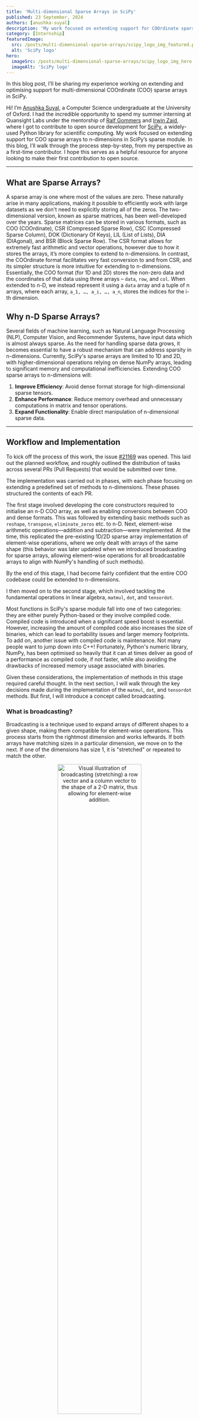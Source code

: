 ```yaml
---
title: 'Multi-dimensional Sparse Arrays in SciPy'
published: 23 September, 2024
authors: [anushka-suyal]
description: 'My work focused on extending support for COOrdinate sparse arrays in SciPy to n-dimensions.'
category: [Internship]
featuredImage:
  src: /posts/multi-dimensional-sparse-arrays/scipy_logo_img_featured.png
  alt: 'SciPy logo'
hero:
  imageSrc: /posts/multi-dimensional-sparse-arrays/scipy_logo_img_hero.png
  imageAlt: 'SciPy logo'
---
```


In this blog post, I’ll be sharing my experience working on extending and optimising support for multi-dimensional COOrdinate (COO) sparse arrays in SciPy.

Hi! I’m [Anushka Suyal](https://github.com/anushkasuyal), a Computer Science undergraduate at the University of Oxford.
I had the incredible opportunity to spend my summer interning at Quansight Labs under the mentorship of [Ralf Gommers](https://github.com/rgommers) and [Irwin Zaid](https://github.com/izaid), where I got to contribute to open source development for [SciPy](https://github.com/scipy/scipy), a widely-used Python library for scientific computing.
My work focused on extending support for COO sparse arrays to n-dimensions in SciPy’s sparse module. In this blog, I’ll walk through the process step-by-step, from my perspective as a first-time contributor. I hope this serves as a helpful resource for anyone looking to make their first contribution to open source.

---

## What are Sparse Arrays?

A sparse array is one where most of the values are zero. These naturally arise in many applications, making it possible to efficiently work with large datasets as we don't need to explicitly storing all of the zeros.
The two-dimensional version, known as sparse matrices, has been well-developed over the years. Sparse matrices can be stored in various formats, such as COO (COOrdinate), CSR (Compressed Sparse Row), CSC (Compressed Sparse Column), DOK (Dictionary Of Keys), LIL (List of Lists), DIA (DIAgonal), and BSR (Block Sparse Row).
The CSR format allows for extremely fast arithmetic and vector operations, however due to how it stores the arrays, it’s more complex to extend to n-dimensions. In contrast, the COOrdinate format facilitates very fast conversion to and from CSR, and its simpler structure is more intuitive for extending to n-dimensions. Essentially, the COO format (for 1D and 2D) stores the non-zero data and the coordinates of that data using three arrays – `data`, `row`, and `col`. When extended to n-D, we instead represent it using a `data` array and a tuple of n arrays, where each array, `a_1, …, a_i, …, a_n`, stores the indices for the i-th dimension.

## Why n-D Sparse Arrays?

Several fields of machine learning, such as Natural Language Processing (NLP), Computer Vision, and Recommender Systems, have input data which is almost always sparse. As the need for handling sparse data grows, it becomes essential to have a robust mechanism that can address sparsity in n-dimensions.
Currently, SciPy's sparse arrays are limited to 1D and 2D, with higher-dimensional operations relying on dense NumPy arrays, leading to significant memory and computational inefficiencies. Extending COO sparse arrays to n-dimensions will:

1. **Improve Efficiency**: Avoid dense format storage for high-dimensional sparse tensors.
2. **Enhance Performance**: Reduce memory overhead and unnecessary computations in matrix and tensor operations.
3. **Expand Functionality**: Enable direct manipulation of n-dimensional sparse data.

---

## Workflow and Implementation

To kick off the process of this work, the issue [#21169](https://github.com/scipy/scipy/issues/21169) was opened.
This laid out the planned workflow, and roughly outlined the distribution of tasks across several PRs (Pull Requests) that would be submitted over time.

The implementation was carried out in phases, with each phase focusing on extending a predefined set of methods to n-dimensions. These phases structured the contents of each PR.

The first stage involved developing the core constructors required to initialise an n-D COO array, as well as enabling conversions between COO and dense formats. This was followed by extending basic methods such as `reshape`, `transpose`, `eliminate_zeros` etc. to n-D. Next, element-wise arithmetic operations—addition and subtraction—were implemented. At the time, this replicated the pre-existing 1D/2D sparse array implementation of element-wise operations, where we only dealt with arrays of the same shape (this behavior was later updated when we introduced broadcasting for sparse arrays, allowing element-wise operations for all broadcastable arrays to align with NumPy's handling of such methods).

By the end of this stage, I had become fairly confident that the entire COO codebase could be extended to n-dimensions.

I then moved on to the second stage, which involved tackling the fundamental operations in linear algebra, `matmul`, `dot`, and `tensordot`.

Most functions in SciPy's sparse module fall into one of two categories: they are either purely Python-based or they involve compiled code. Compiled code is introduced when a significant speed boost is essential. However, increasing the amount of compiled code also increases the size of binaries, which can lead to portability issues and larger memory footprints. To add on, another issue with compiled code is maintenance. Not many people want to jump down into C++! Fortunately, Python's numeric library, NumPy, has been optimised so heavily that it can at times deliver as good of a performance as compiled code, if not faster, while also avoiding the drawbacks of increased memory usage associated with binaries.

Given these considerations, the implementation of methods in this stage required careful thought. In the next section, I will walk through the key decisions made during the implementation of the `matmul`, `dot`, and `tensordot` methods. But first, I will introduce a concept called broadcasting.

### What is broadcasting?

Broadcasting is a technique used to expand arrays of different shapes to a given shape, making them compatible for element-wise operations. This process starts from the rightmost dimension and works leftwards. If both arrays have matching sizes in a particular dimension, we move on to the next. If one of the dimensions has size 1, it is "stretched" or repeated to match the other.

<p align="center">
  <img
    alt="Visual illustration of broadcasting (stretching) a row vector and a column vector to the shape of a 2-D matrix, thus allowing for element-wise addition."
    src="/posts/multi-dimensional-sparse-arrays/broadcasting.png"
    width="67%"
  />
</p>
<i align="center">
  Source: <a href="https://numpy.org/doc/stable/user/basics.broadcasting.html">NumPy Documentation</a>
</i>

NumPy provides a method `broadcast_to`, which allows a dense array to be broadcast to a specific shape.

The first task in this phase was to implement a method that replicates this behavior for COO arrays. However, it’s important to note that while NumPy generates a "view" of the original array, the method we introduced instantiated a new `coo_array` object whose `data` and `coords` attributes were generated by tiling and repeating the original array's `data` and `coords`.
This distinction is important because creating a view, as in NumPy, avoids duplicating data in memory, which is especially relevant when dealing with large arrays. In contrast, creating a new object (as we do here) involves copying the data, which can be more memory- and computation-intensive. For more details on copies and views in NumPy, see [this documentation](https://numpy.org/doc/stable/user/basics.copies.html).

### `matmul`

When multiplying matrices `A` and `B`, we require that the **number of columns of A == number of rows of B**, i.e. `A` has shape `(m,n)` and `B` has shape `(n,p)`. But what about multiplying arrays which have more than two dimensions? In this case, we broadcast both arrays over the leading dimensions (those before the last two). The last two dimensions are treated as matrices and must satisfy the matrix multiplication rule, while the remaining dimensions are broadcasted as needed.

If `A` has shape `(..., m, n)` and `B` has shape `(..., n, p)`, the result will have shape `(..., m, p)` after performing matrix multiplication on the last two dimensions of `A` and `B`.
If the leading dimensions are not the same, broadcasting applies to make them compatible by expanding dimensions where necessary according to certain rules (see more on [broadcasting](https://numpy.org/doc/stable/user/basics.broadcasting.html)).

Example:

Let `A` have shape `(4, 5, 1, 3, 6)` and `B` have shape `(1, 9, 6, 7)`. The product's shape will end in `(3, 7)` (as `(m,n) × (n, k) -> (m, k)`). We then compare the leading dimensions of `A` and `B`, `(4, 5, 1)` and `(1, 9)` and expand the dimensions such that both arrays have the same leading dimensions: `(4, 5, 9)`. Now, we can broadcast `A` from shape `(4, 5, 1, 3, 6)` to `(4, 5, 9, 3, 6)`, and `B` from shape `(1, 9, 6, 7)` to `(4, 5, 9, 6, 7)`.

Developing functionality for `matmul` involved considering two cases:

1. **Multiplication of a sparse array by a sparse array** -
   In this case, we first broadcast both arrays, then convert them to block-diagonal form in COO format (using helper function `_block_diag`). Afterward, we convert the 2D block-diagonal arrays into CSR format and use `csr_matmat` for efficient 2D sparse-sparse matrix multiplication, and convert the 2-D block diagonal product to an n-D COO array (using `_extract_block_diag`) to obtain the final result.

   The process may be better understood through the following code:

   ```python
   # Determine the new shape to broadcast A and B
   broadcast_shape = np.broadcast_shapes(shape_A[:-2], shape_B[:-2])
   new_shape_A = broadcast_shape + shape_A[-2:]
   new_shape_B = broadcast_shape + shape_B[-2:]

   A_broadcasted = A.broadcast_to(new_shape_A)
   B_broadcasted = B.broadcast_to(new_shape_B)

   # Convert n-D COO arrays to 2-D block diagonal arrays
   A_block_diag = _block_diag(A_broadcasted)
   B_block_diag = _block_diag(B_broadcasted)

   # Use csr_matmat to perform sparse matrix multiplication
   C_block_diag = (A_block_diag @ B_block_diag).tocoo() # calls 2-D COO matmul, which routes via CSR

   product_shape = broadcast_shape + (A.shape[-2], B.shape[-1])

   # Convert the 2-D block diagonal array back to n-D
   C = _extract_block_diag(C_block_diag, shape=product_shape)

   return C
   ```

2. **Multiplication of a sparse array by a dense array** -
   First, we broadcast `A` and `B`, then we call a C++ function `coo_matmat_dense_nd` which performs n-D sparse-dense multiplication (this is the n-D extension of the 2-D function `coo_matmat_dense` which I added in [PR #21240](https://github.com/scipy/scipy/pull/21240)).

   Without diving too deep into the C++ logic, I want to introduce the concept of strides with the following code snippet:

   ```cpp
   std::vector<npy_int64> strides(n_dim);
   strides[n_dim - 1] = 1;
   for (npy_int64 i = n_dim - 2; i >= 0; --i) {
        strides[i] = strides[i + 1] * shape[i + 1];
   }
   ```

   This code creates an array `strides`, which stores the step size needed to move from one element to the next along a particular axis in a multi-dimensional array. Here, `shape` is a tuple of dimension sizes of the array.

   There are two common approaches for storing matrices/arrays in memory, namely **column-major** and **row-major** ordering.
   C and C++ use row-major ordering, meaning elements of a row are stored contiguously in memory. This ordering determines how strides are defined for traversing the array.

<p align="center">
  <img
    alt="Visual representation of row-major and column-major ordering."
    src="/posts/multi-dimensional-sparse-arrays/row_and_column_major_order.png"
    width="67%"
  />
</p>
<i align="center">
  Source: <a href="https://commons.wikimedia.org/wiki/File:Row_and_column_major_order.svg">Wikipedia Commons, authored by CMG Lee</a>
</i>

### `dot`/`tensordot`

- **Dot**

  1.  **Dot of a sparse array with a sparse array** -
      To compute the dot product of two n-D COO arrays `A` and `B`, we map them to 2-D COO arrays using `np.ravel_multi_index`, convert these arrays to CSR format, and then use `csr_matmat`. This yields a 2-D result, which is then mapped back to an n-D COO array using `np.unravel_index` to obtain the final n-D output.
      This approach was inspired by [Dan Schult's](https://github.com/dschult) [proof-of-concept](https://gist.github.com/dschult/6b65bd18cd425d07b1a659eb7f67bc58), and was also discussed in [#21169 (comment)](https://github.com/scipy/scipy/issues/21169#issuecomment-2243394297).

  2.  **Dot of a sparse array with a dense array** -
      This implementation involves reshaping `A` and `B` and then using `matmul`.

      For example:
      For `A` of shape `(2,3,4,5)` and `B` of shape `(6,7,5,9)` (where `A.shape[-1] == B.shape[-2]`), `A.dot(B)` will have shape `(2,3,4,6,7,9)`.
      But reshaping `A` to `(2,3,4,1,1,1)` and `B` to `(1,1,1,6,7,9)` and multiplying the reshaped arrays after broadcasting, we obtain a product of shape `(2,3,4,6,7,9)`, which matches the dot product of the original arrays.

      Routing `dot` via `matmul` here had a significant advantage - it avoided the need to introduce new compiled code to handle the sparse-dense case.

- **Tensordot**

  1.  **Tensordot of a sparse array with a sparse array** -
      This implementation is similar to that of `dot`, except that `tensordot` also takes an `axes` argument, which requires extra handling.
      While mapping to 2D for `dot`, the first dimension consisted of the coordinates obtained from mapping all non-reduced axes to 1D, and the second dimension consisted of the coordinates corresponding to the reduced axis (the rightmost one).
      In `tensordot` however, since multiple axes can be reduced, we separately raveled the coordinates for non-reduced and reduced axes to form the 2-D array. The steps for `dot` then followed.

  2.  **Tensordot of a sparse array with a dense array** -
      This implementation is also similar to `dot`'s, but involves some additional processing.
      Unlike `dot`, where the last dimension is always the reduced one, `tensordot` can take a tuple of `axes` to be reduced. Thus, we cannot directly use `dot`. Instead, we accumulate all reduced axes into one dimension and make this the trailing (rightmost) dimension. The approach taken for this involved transposing the array with a permutation based on the `axes` argument, so that all the reduced axes became the trailing axes of the transposed array. This was followed by a reshape, where the non-reduced axes remained as they were, but the reduced ones were contracted into a single dimension with a size equal to the product of the dimension sizes of the reduced axes.

      This was definitely one of my favourite ideas that I came up with and worked around - the transposing and permuting involved lots of experimentation with NumPy arrays, until it all fell into place!

This concluded the work for the second PR. Moving on to the third stage, I focused on implementing element-wise operations such as `multiply`, `divide`, `minimum`, `maximum`, all boolean comparators (`==`, `!=`, `>`, `<`, `>=`, `<=`) etc. The pre-existing behaviour of these was based on a straightforward logic - two arrays could only undergo element-wise operations if they had the same shape. Most of these operations converted the input arrays to CSR/CSC format before further computation. However, at that time, 2-D CSR broadcasting didn't exist, and the need for this to eventually be introduced went all the way back to [this issue](https://github.com/scipy/scipy/issues/2128) from 2013. The goal was to ensure that the behaviour of methods in SciPy sparse replicated that of the corresponding NumPy methods.

The work for this PR, therefore, started off by opening a PR to [add CSR broadcasting](https://github.com/scipy/scipy/pull/21412). This followed by making a number of tweaks to the pre-existing CSR/CSC methods, which included removing outdated tests which no longer raised an error, now that 1D and 2D CSR arrays could be multiplied without resulting in a `ValueError`, provided they were broadcastable. Ensuring that CSR arrays could broadcast before making changes to the COO codebase was essential for maintaining consistency in behaviour across all sparse array formats.

Since COO broadcasting had already been implemented in the second PR, extending most element-wise operations to n-D followed a standard procedure. This involved broadcasting the input arrays, reshaping them to 2-D, routing via CSR, and then reshaping the output back. This update also necessitated modifying the definitions of addition and subtraction to incorporate broadcasting. This led to a change in the definition of densification for COO arrays (performed by the constructor `toarray()`, one of the first methods defined).

Initially, addition for 1D/2D COO arrays used a C++ function, `coo_todense`, which was extended to `coo_todense_nd` for n-D operations. However, since we eventually implemented other element-wise operations by mapping n-D to 2-D and routing via CSR for efficiency, it made sense to apply the same approach to addition. This then removed the usage of `coo_todense_nd` in addition, and the C++ function was now only called by the `toarray()` constructor. Replacing any compiled code with Python code is always a plus, as long as the performance isn't affected significantly. This is when I revisited the densification method proposed in [Dan Schult's](https://github.com/dschult) [proof-of-concept](https://gist.github.com/dschult/6b65bd18cd425d07b1a659eb7f67bc58), which purely utilised NumPy tools. The definition was as follows:

     ```python
     def toarray(self, order=None, out=None):
        flat_indices = np.ravel_multi_index(self.coords, self.shape)
        B = np.zeros(self.shape, dtype=self.dtype)
        np.add.at(B.ravel(), flat_indices, self.data)
     return B.reshape(self.shape)
     ```

Benchmarking showed that the pure Python code outperformed the compiled version, due to NumPy’s highly optimised array operations (refer to benchmarking results [here](https://github.com/scipy/scipy/issues/21169#issuecomment-2331031905)).

This new `toarray()` definition was then incorporated, and since `coo_todense_nd` was no longer needed, it was removed.

After extending the element-wise operations, work was done on adding n-D support for functions like `max`, `min` etc., which required carefully mapping to 2-D based on the `axes` argument using `np.ravel_multi_index`, followed by routing via CSR. Additionally, I developed constructors such as `hstack`, `vstack`, `block_diag`, and others.

Further enhancements included extending the Kronecker product (`kron`) and `diagonal` method to n-D, and introducing `tensorsolve` in `scipy.sparse.linalg`, which replicated the behaviour of `np.linalg.tensorsolve` but for n-D COO arrays. This is an n-D extension of the existing `spsolve` method in `scipy.sparse.linalg`, which solves the linear system `Ax=b` for sparse matrices (2-D) and vectors (1-D).

### Testing

Testing was conducted in parallel to the development of each method. This was essential because minor changes in one file can potentially break functionality across the entire SciPy codebase. To address this, it was important to ensure that all functionalities remained intact across the module and that no tests failed due to recent changes or added code.

For methods such as `add`, `sub`, `max`, `nanmax` etc., it was vital to ensure that correct behaviour was observed when given input data such as empty arrays, shapes with dimension size of 0, data with `NaN` and `inf` values, and empty tuple `()` arguments. Operations like `matmul` and `tensordot` required boundary condition testing and validation across all possible dimension combinations (e.g., `1D * 3D`, `6D * 1D`, `4D * 2D`).

---

## Status

At the time of writing, the [first PR](https://github.com/scipy/scipy/pull/21197) has been merged, the [second PR](https://github.com/scipy/scipy/pull/21435) is under review by the maintainers, and the final segment of work is complete. This segment will be submitted once the previous PR is merged. The scheme of action for this work will depend on whether the community prefers breaking down different sections of the work into individual PRs to facilitate the review process.

[The tracker issue](https://github.com/scipy/scipy/issues/21169) will be updated with progress as further PRs are merged.

## Acknowledgements

This internship has been an incredible learning experience, and this wouldn't have been possible without the exceptional guidance and support that I received from my mentors, [Ralf Gommers](https://github.com/rgommers) and [Irwin Zaid](https://github.com/izaid). I also want to express my gratitude to the SciPy community, particularly [Dan Schult](https://github.com/dschult) and [CJ Carey](https://github.com/perimosocordiae) for their involvement in reviewing many of my PRs, and to [Melissa Weber Mendonça](https://github.com/melissawm) for coordinating this program and providing support throughout the internship. I am very grateful for this opportunity. Knowing that my contributions will be part of a widely used package like SciPy is a significant motivation!

## References

- [Proof-of-concept for n-D sparse arrays](https://gist.github.com/dschult/6b65bd18cd425d07b1a659eb7f67bc58)
- [Tracker Issue for n-D COO array support in SciPy](https://github.com/scipy/scipy/issues/21169)
- [The array API standard](https://data-apis.org/array-api/)

<br />
